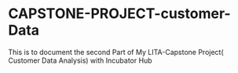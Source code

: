 # CAPSTONE-PROJECT-customer-Data
This is to document the second Part of My LITA-Capstone Project( Customer Data Analysis) with Incubator Hub
